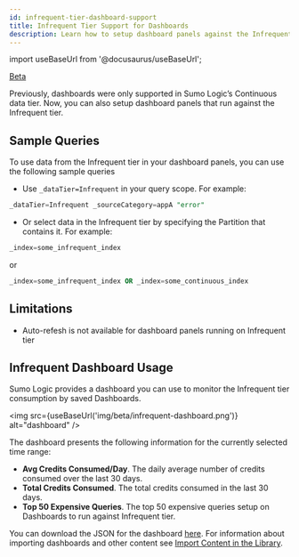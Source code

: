 ```yaml
---
id: infrequent-tier-dashboard-support
title: Infrequent Tier Support for Dashboards
description: Learn how to setup dashboard panels against the Infrequent data tier.
---
```


import useBaseUrl from '@docusaurus/useBaseUrl';

<head>
  <meta name="robots" content="noindex" />
</head>

<p> <a href="/docs/beta"><span className="beta">Beta</span></a> </p>

Previously, dashboards were only supported in Sumo Logic’s Continuous data tier. Now, you can also setup dashboard panels that run against the Infrequent tier.

## Sample Queries

To use data from the Infrequent tier in your dashboard panels, you can use the following sample queries
 * Use `_dataTier=Infrequent` in your query scope. For example:
```sql
_dataTier=Infrequent _sourceCategory=appA "error"
```
* Or select data in the Infrequent tier by specifying the Partition that contains it. For example:
```sql
_index=some_infrequent_index
```
or

```sql
_index=some_infrequent_index OR _index=some_continuous_index
```


## Limitations  

* Auto-refesh is not available for dashboard panels running on Infrequent tier


## Infrequent Dashboard Usage

Sumo Logic provides a dashboard you can use to monitor the Infrequent tier consumption by saved Dashboards.

<img src={useBaseUrl('img/beta/infrequent-dashboard.png')} alt="dashboard" />

The dashboard presents the following information for the currently selected time range:

* **Avg Credits Consumed/Day**. The daily average number of credits consumed over the last 30 days.
* **Total Credits Consumed**. The total credits consumed in the last 30 days.
* **Top 50 Expensive Queries**. The top 50 expensive queries setup on Dashboards to run against Infrequent tier.

You can download the JSON for the dashboard [here](https://sumologic-app-data.s3.amazonaws.com/Infrequent_Dashboard.json). For information about importing dashboards and other content see [Import Content in the Library](/docs/get-started/library#import-content).
